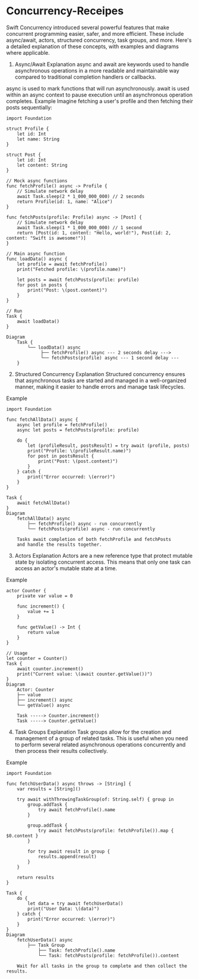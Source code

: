 # Concurrency-Receipes

Swift Concurrency introduced several powerful features that make concurrent programming easier, safer, and more efficient. These include async/await, actors, structured concurrency, task groups, and more. Here's a detailed explanation of these concepts, with examples and diagrams where applicable.

1. Async/Await
Explanation
async and await are keywords used to handle asynchronous operations in a more readable and maintainable way compared to traditional completion handlers or callbacks.

async is used to mark functions that will run asynchronously.
await is used within an async context to pause execution until an asynchronous operation completes.
Example
Imagine fetching a user's profile and then fetching their posts sequentially:
```
import Foundation

struct Profile {
    let id: Int
    let name: String
}

struct Post {
    let id: Int
    let content: String
}

// Mock async functions
func fetchProfile() async -> Profile {
    // Simulate network delay
    await Task.sleep(2 * 1_000_000_000) // 2 seconds
    return Profile(id: 1, name: "Alice")
}

func fetchPosts(profile: Profile) async -> [Post] {
    // Simulate network delay
    await Task.sleep(1 * 1_000_000_000) // 1 second
    return [Post(id: 1, content: "Hello, world!"), Post(id: 2, content: "Swift is awesome!")]
}

// Main async function
func loadData() async {
    let profile = await fetchProfile()
    print("Fetched profile: \(profile.name)")
    
    let posts = await fetchPosts(profile: profile)
    for post in posts {
        print("Post: \(post.content)")
    }
}

// Run
Task {
    await loadData()
}

Diagram
    Task {
        └── loadData() async
             ├── fetchProfile() async --- 2 seconds delay --->
             └── fetchPosts(profile) async --- 1 second delay ---
    }

```
2. Structured Concurrency
Explanation
Structured concurrency ensures that asynchronous tasks are started and managed in a well-organized manner, making it easier to handle errors and manage task lifecycles.

Example
```
import Foundation

func fetchAllData() async {
    async let profile = fetchProfile()
    async let posts = fetchPosts(profile: profile)
    
    do {
        let (profileResult, postsResult) = try await (profile, posts)
        print("Profile: \(profileResult.name)")
        for post in postsResult {
            print("Post: \(post.content)")
        }
    } catch {
        print("Error occurred: \(error)")
    }
}

Task {
    await fetchAllData()
}
Diagram
    fetchAllData() async
        ├── fetchProfile() async - run concurrently
        └── fetchPosts(profile) async - run concurrently

    Tasks await completion of both fetchProfile and fetchPosts
    and handle the results together.
```
3. Actors
Explanation
Actors are a new reference type that protect mutable state by isolating concurrent access. This means that only one task can access an actor's mutable state at a time.

Example
```
actor Counter {
    private var value = 0

    func increment() {
        value += 1
    }

    func getValue() -> Int {
        return value
    }
}

// Usage
let counter = Counter()
Task {
    await counter.increment()
    print("Current value: \(await counter.getValue())")
}
Diagram
    Actor: Counter
    ├── value
    ├── increment() async
    └── getValue() async

    Task -----> Counter.increment()
    Task -----> Counter.getValue()
```
4. Task Groups
Explanation
Task groups allow for the creation and management of a group of related tasks. This is useful when you need to perform several related asynchronous operations concurrently and then process their results collectively.

Example
```
import Foundation

func fetchUserData() async throws -> [String] {
    var results = [String]()
    
    try await withThrowingTaskGroup(of: String.self) { group in
        group.addTask {
            try await fetchProfile().name
        }

        group.addTask {
            try await fetchPosts(profile: fetchProfile()).map { $0.content }
        }

        for try await result in group {
            results.append(result)
        }
    }
    
    return results
}

Task {
    do {
        let data = try await fetchUserData()
        print("User Data: \(data)")
    } catch {
        print("Error occurred: \(error)")
    }
}
Diagram
    fetchUserData() async
        ├── Task Group
            ├── Task: fetchProfile().name
            └── Task: fetchPosts(profile: fetchProfile()).content

    Wait for all tasks in the group to complete and then collect the results.
```

